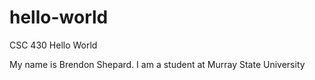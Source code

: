 # hello-world
CSC 430 Hello World

My name is Brendon Shepard.
I am a student at Murray State University
